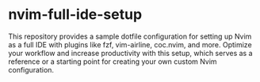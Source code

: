 # nvim-full-ide-setup
This repository provides a sample dotfile configuration for setting up Nvim as a full IDE with plugins like fzf, vim-airline, coc.nvim, and more. Optimize your workflow and increase productivity with this setup, which serves as a reference or a starting point for creating your own custom Nvim configuration.
